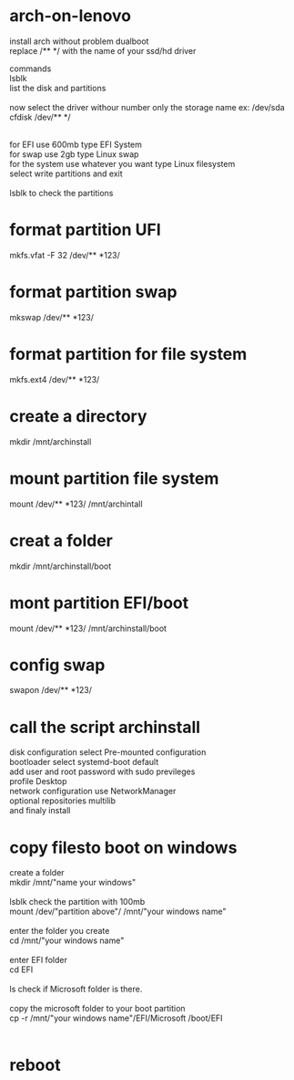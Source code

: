 # arch-on-lenovo
install arch without problem dualboot <br>
replace /** */ with the name of your ssd/hd driver

commands <br>
 lsblk <br>
 list the disk and partitions <br><br>
 now select the driver withour number only the storage name ex: /dev/sda<br>
 cfdisk /dev/** */ <br><br>

 for EFI use 600mb type EFI System <br>
 for swap use 2gb type Linux swap <br>
 for the system use whatever you want type Linux filesystem <br>
 select write partitions and exit<br><br>
lsblk to check the partitions<br>
# format partition UFI
mkfs.vfat -F 32 /dev/** *123/
# format partition swap
mkswap /dev/** *123/
# format partition for file system
mkfs.ext4 /dev/** *123/
# create a directory
mkdir /mnt/archinstall <br>
# mount partition file system
mount /dev/** *123/  /mnt/archintall
# creat a folder 
mkdir /mnt/archinstall/boot
# mont partition EFI/boot
mount /dev/** *123/ /mnt/archinstall/boot
# config swap
swapon /dev/** *123/
# call the script archinstall
disk configuration select Pre-mounted configuration<br>
bootloader select systemd-boot default <br>
add user and root password with sudo previleges<br>
profile Desktop<br>
network configuration use NetworkManager <br>
optional repositories multilib<br>
and finaly install
# copy filesto boot on windows
create a folder <br>
mkdir /mnt/"name your windows"<br><br>
lsblk check the partition with 100mb <br>
mount /dev/"partition above"/ /mnt/"your windows name"<br><br>
enter the folder you create <br>
cd /mnt/"your windows name" <br><br>
enter EFI folder <br>
cd EFI <br><br>
ls  check if Microsoft folder is there. <br><br>
copy the microsoft folder to your boot partition <br>
cp -r /mnt/"your windows name"/EFI/Microsoft /boot/EFI <br><br>
# reboot 






